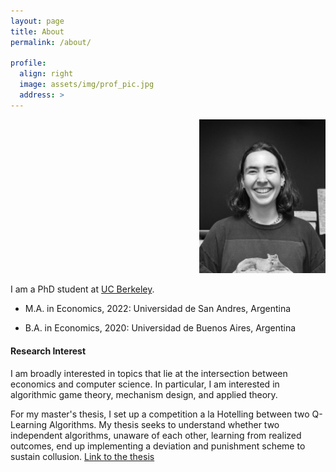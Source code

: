 ```yaml
---
layout: page
title: About
permalink: /about/

profile:
  align: right
  image: assets/img/prof_pic.jpg
  address: >
---
```


<p align="right"">
   <img src="assets/img/prof_pic.jpg" height="40%" width="40%" />
</p>

I am a PhD student at [UC Berkeley](https://www.econ.berkeley.edu/grad).

- M.A. in Economics, 2022: Universidad de San Andres, Argentina

- B.A. in Economics, 2020: Universidad de Buenos Aires, Argentina

#### Research Interest

I am broadly interested in topics that lie at the intersection between economics and computer science. In particular, I am interested in algorithmic game theory, mechanism design, and applied theory.

For my master's thesis, I set up a competition a la Hotelling between two Q-Learning Algorithms. My thesis seeks to understand whether two independent algorithms, unaware of each other, learning from realized outcomes, end up implementing a deviation and punishment scheme to sustain collusion. [Link to the thesis](https://repositorio.udesa.edu.ar/jspui/handle/10908/22800)

